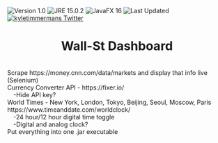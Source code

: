 ![Version 1.0](https://img.shields.io/badge/version-v1.0-orange.svg)
![JRE 15.0.2](https://img.shields.io/badge/JRE-15.0.2-9f5f14.svg)
![JavaFX 16](https://img.shields.io/badge/JavaFX-16-a13cc9.svg)
![Last Updated](https://img.shields.io/github/last-commit/kyletimmermans/wall-st-dashboard?color=success)
[![kyletimmermans Twitter](http://img.shields.io/twitter/url/http/shields.io.svg?style=social&label=Follow)](https://twitter.com/kyletimmermans)

# <div align="center">Wall-St Dashboard</div>

</br>

<div>Scrape https://money.cnn.com/data/markets and display that info live (Selenium)</div>
<div>Currency Converter API - https://fixer.io/<div>
<div>&ensp;&ensp;-Hide API key?</div>
<div>World Times - New York, London, Tokyo, Beijing, Seoul, Moscow, Paris https://www.timeanddate.com/worldclock/</div>
<div>&ensp;&ensp;-24 hour/12 hour digital time toggle</div>
<div>&ensp;&ensp;-Digital and analog clock?</div>
<div>Put everything into one .jar executable</div>

</br>
